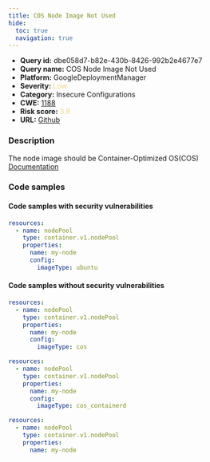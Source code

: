 ```yaml
---
title: COS Node Image Not Used
hide:
  toc: true
  navigation: true
---
```


<style>
  .highlight .hll {
    background-color: #ff171742;
  }
  .md-content {
    max-width: 1100px;
    margin: 0 auto;
  }
</style>

-   **Query id:** dbe058d7-b82e-430b-8426-992b2e4677e7
-   **Query name:** COS Node Image Not Used
-   **Platform:** GoogleDeploymentManager
-   **Severity:** <span style="color:#edd57e">Low</span>
-   **Category:** Insecure Configurations
-   **CWE:** <a href="https://cwe.mitre.org/data/definitions/1188.html" onclick="newWindowOpenerSafe(event, 'https://cwe.mitre.org/data/definitions/1188.html')">1188</a>
-   **Risk score:** <span style="color:#edd57e">3.9</span>
-   **URL:** [Github](https://github.com/Checkmarx/kics/tree/master/assets/queries/googleDeploymentManager/gcp/cos_node_image_not_used)

### Description
The node image should be Container-Optimized OS(COS)<br>
[Documentation](https://cloud.google.com/kubernetes-engine/docs/reference/rest/v1/projects.zones.clusters.nodePools)

### Code samples
#### Code samples with security vulnerabilities
```yaml title="Positive test num. 1 - yaml file" hl_lines="7"
resources:
  - name: nodePool
    type: container.v1.nodePool
    properties:
      name: my-node
      config:
        imageType: ubuntu

```


#### Code samples without security vulnerabilities
```yaml title="Negative test num. 1 - yaml file"
resources:
  - name: nodePool
    type: container.v1.nodePool
    properties:
      name: my-node
      config:
        imageType: cos

```
```yaml title="Negative test num. 2 - yaml file"
resources:
  - name: nodePool
    type: container.v1.nodePool
    properties:
      name: my-node
      config:
        imageType: cos_containerd

```
```yaml title="Negative test num. 3 - yaml file"
resources:
  - name: nodePool
    type: container.v1.nodePool
    properties:
      name: my-node

```

